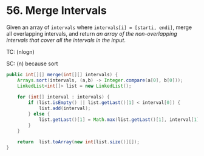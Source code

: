 # 56. Merge Intervals

Given an array of `intervals` where `intervals[i] = [starti, endi]`, merge all overlapping intervals, and return _an array of the non-overlapping intervals that cover all the intervals in the input_.

TC: (nlogn)

SC: (n) because sort

```java
public int[][] merge(int[][] intervals) {
    Arrays.sort(intervals, (a,b) -> Integer.compare(a[0], b[0]));
    LinkedList<int[]> list = new LinkedList();
    
    for (int[] interval : intervals) {
        if (list.isEmpty() || list.getLast()[1] < interval[0]) {
            list.add(interval);
        } else {
            list.getLast()[1] = Math.max(list.getLast()[1], interval[1]);
        }
    }
    
    return  list.toArray(new int[list.size()][]);
}
```

